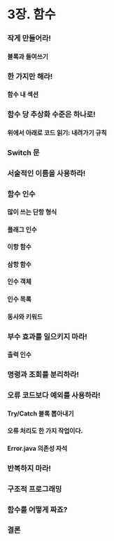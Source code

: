 # 3장. 함수

### 작게 만들어라!   

#### 블록과 들여쓰기   

### 한 가지만 해라!   

#### 함수 내 섹션   

### 함수 당 추상화 수준은 하나로!   

#### 위에서 아래로 코드 읽기: 내려가기 규칙

### Switch 문   

### 서술적인 이름을 사용하라!   

### 함수 인수   

#### 많이 쓰는 단항 형식   
#### 플래그 인수   
#### 이항 함수   
#### 삼항 함수   
#### 인수 객체   
#### 인수 목록    
#### 동사와 키워드

### 부수 효과를 일으키지 마라!   

#### 출력 인수   

### 명령과 조회를 분리하라!   

### 오류 코드보다 예외를 사용하라!  

#### Try/Catch 블록 뽑아내기   
#### 오류 처리도 한 가지 작업이다.   
#### Error.java 의존성 자석    

### 반복하지 마라!   

### 구조적 프로그래밍   

### 함수를 어떻게 짜죠?   

### 결론   
